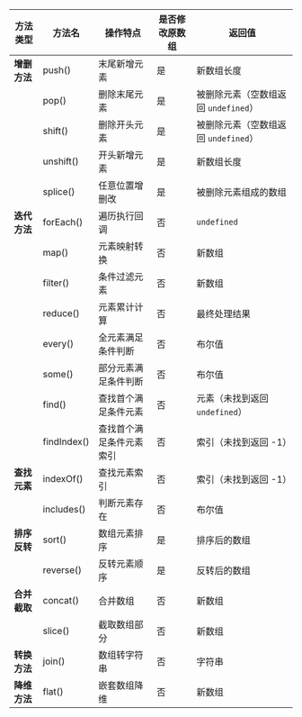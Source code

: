 | 方法类型     | 方法名      | 操作特点                 | 是否修改原数组 | 返回值                               |
| ------------ | ----------- | ------------------------ | -------------- | ------------------------------------ |
| **增删方法** | push()      | 末尾新增元素             | 是             | 新数组长度                           |
|              | pop()       | 删除末尾元素             | 是             | 被删除元素（空数组返回 `undefined`） |
|              | shift()     | 删除开头元素             | 是             | 被删除元素（空数组返回 `undefined`） |
|              | unshift()   | 开头新增元素             | 是             | 新数组长度                           |
|              | splice()    | 任意位置增删改           | 是             | 被删除元素组成的数组                 |
| **迭代方法** | forEach()   | 遍历执行回调             | 否             | `undefined`                          |
|              | map()       | 元素映射转换             | 否             | 新数组                               |
|              | filter()    | 条件过滤元素             | 否             | 新数组                               |
|              | reduce()    | 元素累计计算             | 否             | 最终处理结果                         |
|              | every()     | 全元素满足条件判断       | 否             | 布尔值                               |
|              | some()      | 部分元素满足条件判断     | 否             | 布尔值                               |
|              | find()      | 查找首个满足条件元素     | 否             | 元素（未找到返回 `undefined`）       |
|              | findIndex() | 查找首个满足条件元素索引 | 否             | 索引（未找到返回 -1）                |
| **查找元素** | indexOf()   | 查找元素索引             | 否             | 索引（未找到返回 -1）                |
|              | includes()  | 判断元素存在             | 否             | 布尔值                               |
| **排序反转** | sort()      | 数组元素排序             | 是             | 排序后的数组                         |
|              | reverse()   | 反转元素顺序             | 是             | 反转后的数组                         |
| **合并截取** | concat()    | 合并数组                 | 否             | 新数组                               |
|              | slice()     | 截取数组部分             | 否             | 新数组                               |
| **转换方法** | join()      | 数组转字符串             | 否             | 字符串                               |
| **降维方法** | flat()      | 嵌套数组降维             | 否             | 新数组                               |
